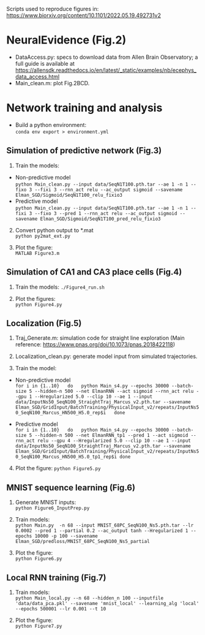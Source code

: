 Scripts used to reproduce figures in:
https://www.biorxiv.org/content/10.1101/2022.05.19.492731v2

# NeuralEvidence (Fig.2)
* DataAccess.py: specs to download data from Allen Brain Observatory; a full guide is available at https://allensdk.readthedocs.io/en/latest/_static/examples/nb/ecephys_data_access.html
* Main_clean.m: plot Fig.2BCD.

# Network training and analysis

* Build a python environment:  
`conda env export > environment.yml`

## Simulation of predictive network (Fig.3)

1. Train the models:  
* Non-predictive model  
`python Main_clean.py --input data/SeqN1T100.pth.tar --ae 1 -n 1 --fixo 3 --fixi 3 --rnn_act relu --ac_output sigmoid --savename Elman_SGD/Sigmoid/SeqN1T100_relu_fixio3 `  
* Predictive model  
`python Main_clean.py --input data/SeqN1T100.pth.tar --ae 1 -n 1 --fixi 3 --fixo 3 --pred 1 --rnn_act relu --ac_output sigmoid --savename Elman_SGD/Sigmoid/SeqN1T100_pred_relu_fixio3`  

2. Convert python output to *.mat  
`python py2mat_ext.py `

3. Plot the figure:  
`MATLAB Figure3.m`

## Simulation of CA1 and CA3 place cells (Fig.4)

1. Train the models: 
`./Figure4_run.sh`

2. Plot the figures:  
`python Figure4.py`


## Localization (Fig.5)
1. Traj_Generate.m: simulation code for straight line exploration (Main reference: https://www.pnas.org/doi/10.1073/pnas.2018422118)  

2. Localization_clean.py: generate model input from simulated trajectories.  

3. Train the model:  
* Non-predictive model  
`for i in {1..10}  
do  
python Main_s4.py --epochs 30000 --batch-size 5 --hidden-n 500 --net ElmanRNN --act sigmoid --rnn_act relu --gpu 1 --Hregularized 5.0 --clip 10 --ae 1 --input data/InputNs50_SeqN100_StraightTraj_Marcus_v2.pth.tar --savename Elman_SGD/GridInput/BatchTraining/PhysicalInput_v2/repeats/InputNs50_SeqN100_Marcus_HN500_H5.0_rep$i  
done `

* Predictive model  
`for i in {1..10}  
do  
python Main_s4.py --epochs 30000 --batch-size 5 --hidden-n 500 --net ElmanRNN_tp1 --pred 1 --act sigmoid --rnn_act relu --gpu 4 --Hregularized 5.0 --clip 10 --ae 1 --input data/InputNs50_SeqN100_StraightTraj_Marcus_v2.pth.tar --savename Elman_SGD/GridInput/BatchTraining/PhysicalInput_v2/repeats/InputNs50_SeqN100_Marcus_HN500_H5.0_tp1_rep$i
done`

4. Plot the figure:
`python Figure5.py`

## MNIST sequence learning (Fig.6)

1. Generate MNIST inputs:  
`python Figure6_InputPrep.py`

2. Train models:  
`python Main.py  -n 68 --input MNIST_68PC_SeqN100_Ns5.pth.tar --lr 0.0002 --pred 1 --partial 0.2 --ac_output tanh --Hregularized 1 --epochs 10000 -p 100 --savename Elman_SGD/predloss/MNIST_68PC_SeqN100_Ns5_partial`

3. Plot the figure:  
`python Figure6.py`

## Local RNN training (Fig.7)

1. Train models:  
`python Main_local.py --n 68 --hidden_n 100 --inputfile 'data/data_pca.pkl' --savename 'mnist_local' --learning_alg 'local' --epochs 500001 --lr 0.001 --t 10`

2. Plot the figure:  
`python Figure7.py`
